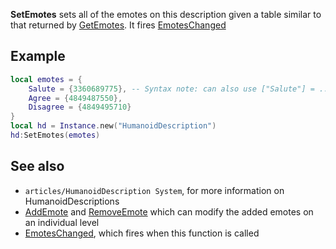 **SetEmotes** sets all of the emotes on this description given a table similar to that returned by [GetEmotes](https://developer.roblox.com/en-us/api-reference/function/HumanoidDescription/GetEmotes). It fires [EmotesChanged](https://developer.roblox.com/en-us/api-reference/event/HumanoidDescription/EmotesChanged)

Example
-------

```Lua
local emotes = {
    Salute = {3360689775}, -- Syntax note: can also use ["Salute"] = ...
    Agree = {4849487550},
    Disagree = {4849495710}
}
local hd = Instance.new("HumanoidDescription")
hd:SetEmotes(emotes)
``` 

See also
--------

*   `articles/HumanoidDescription System`, for more information on HumanoidDescriptions
*   [AddEmote](https://developer.roblox.com/en-us/api-reference/function/HumanoidDescription/AddEmote) and [RemoveEmote](https://developer.roblox.com/en-us/api-reference/function/HumanoidDescription/RemoveEmote) which can modify the added emotes on an individual level
*   [EmotesChanged](https://developer.roblox.com/en-us/api-reference/event/HumanoidDescription/EmotesChanged), which fires when this function is called